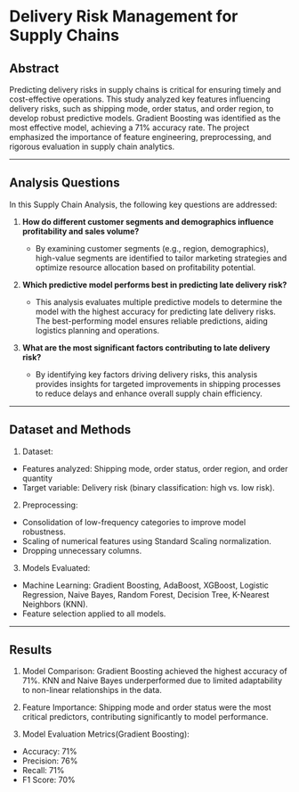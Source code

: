 # Delivery Risk Management for Supply Chains

## Abstract
Predicting delivery risks in supply chains is critical for ensuring timely and cost-effective operations. This study analyzed key features influencing delivery risks, such as shipping mode, order status, and order region, to develop robust predictive models. Gradient Boosting was identified as the most effective model, achieving a 71% accuracy rate. The project emphasized the importance of feature engineering, preprocessing, and rigorous evaluation in supply chain analytics.

---
## Analysis Questions
In this Supply Chain Analysis, the following key questions are addressed:

1) **How do different customer segments and demographics influence profitability and sales volume?**
   - By examining customer segments (e.g., region, demographics), high-value segments are identified to tailor marketing strategies and optimize resource allocation based on profitability potential.

2) **Which predictive model performs best in predicting late delivery risk?**
   - This analysis evaluates multiple predictive models to determine the model with the highest accuracy for predicting late delivery risks. The best-performing model ensures reliable predictions, aiding logistics planning and operations.

3) **What are the most significant factors contributing to late delivery risk?**
   - By identifying key factors driving delivery risks, this analysis provides insights for targeted improvements in shipping processes to reduce delays and enhance overall supply chain efficiency.

---
##  Dataset and Methods
1) Dataset:
- Features analyzed: Shipping mode, order status, order region, and order quantity
- Target variable: Delivery risk (binary classification: high vs. low risk).

2) Preprocessing:
- Consolidation of low-frequency categories to improve model robustness.
- Scaling of numerical features using Standard Scaling normalization.
- Dropping unnecessary columns.

3) Models Evaluated:
- Machine Learning: Gradient Boosting, AdaBoost, XGBoost, Logistic Regression, Naive Bayes, Random Forest, Decision Tree, K-Nearest Neighbors (KNN).
- Feature selection applied to all models.

---

## Results
1) Model Comparison:
Gradient Boosting achieved the highest accuracy of 71%. KNN and Naive Bayes underperformed due to limited adaptability to non-linear relationships in the data.

2) Feature Importance:
Shipping mode and order status were the most critical predictors, contributing significantly to model performance.

3) Model Evaluation Metrics(Gradient Boosting):
- Accuracy: 71%
- Precision: 76%
- Recall: 71%
- F1 Score: 70%

